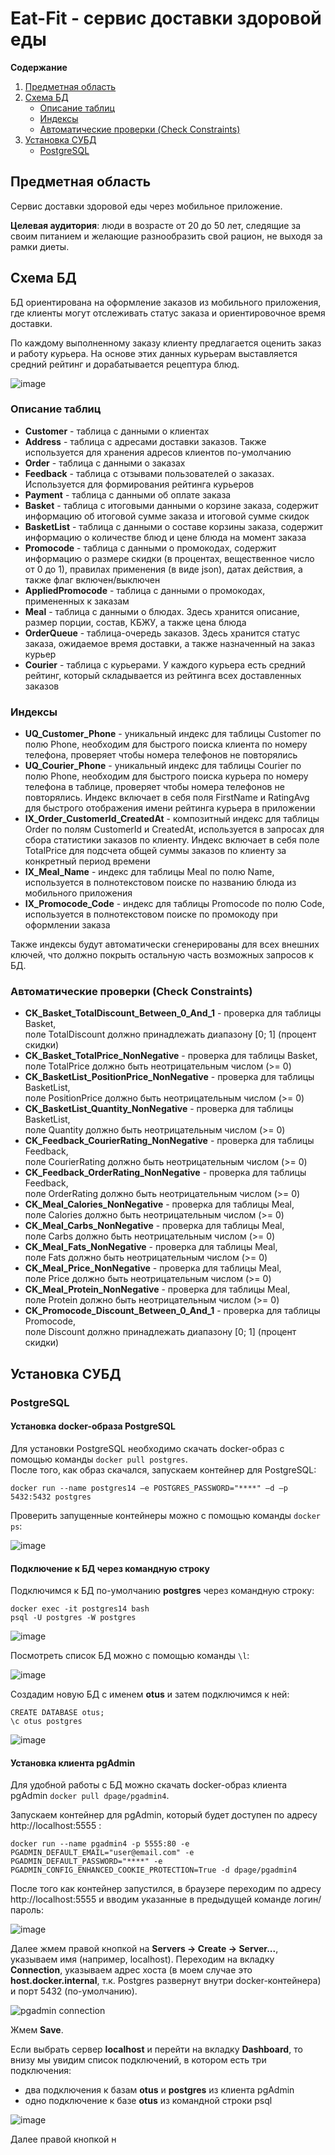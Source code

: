 # Eat-Fit - сервис доставки здоровой еды

**Содержание**
1. [Предметная область](#предметная-область)
2. [Схема БД](#схема-бд)
    - [Описание таблиц](#описание-таблиц)
    - [Индексы](#индексы)
    - [Aвтоматические проверки (Check Constraints)](#автоматические-проверки-check-constraints)
3. [Установка СУБД](#установка-субд)
    - [PostgreSQL](#postgresql)


## Предметная область
Сервис доставки здоровой еды через мобильное приложение.

**Целевая аудитория**: люди в возрасте от 20 до 50 лет, следящие за своим питанием и желающие разнообразить свой рацион, не выходя за рамки диеты.

## Схема БД

БД ориентирована на оформление заказов из мобильного приложения, где клиенты могут отслеживать статус заказа и ориентировочное время доставки.

По каждому выполненному заказу клиенту предлагается оценить заказ и работу курьера.
На основе этих данных курьерам выставляется средний рейтинг и дорабатывается рецептура блюд.


![image](https://user-images.githubusercontent.com/19695435/146063239-a5b7d894-b27c-42bd-8abd-8ab9be3d4ba7.png)


### Описание таблиц

- **Customer** - таблица с данными о клиентах
- **Address** - таблица с адресами доставки заказов. Также используется для хранения адресов клиентов по-умолчанию
- **Order** - таблица с данными о заказах
- **Feedback** - таблица с отзывами пользователей о заказах. Используется для формирования рейтинга курьеров
- **Payment** - таблица с данными об оплате заказа
- **Basket** - таблица с итоговыми данными о корзине заказа, содержит информацию об итоговой сумме заказа и итоговой сумме скидок
- **BasketList** - таблица с данными о составе корзины заказа, содержит информацию о количестве блюд и цене блюда на момент заказа
- **Promocode** - таблица с данными о промокодах, содержит информацию о размере скидки (в процентах, вещественное число от 0 до 1), правилах применения (в виде json), датах действия, а также флаг включен/выключен
- **AppliedPromocode** - таблица с данными о промокодах, примененных к заказам
- **Meal** - таблица с данными о блюдах. Здесь хранится описание, размер порции, состав, КБЖУ, а также цена блюда
- **OrderQueue** - таблица-очередь заказов. Здесь хранится статус заказа, ожидаемое время доставки, а также назначенный на заказ курьер
- **Courier** - таблица с курьерами. У каждого курьера есть средний рейтинг, который складывается из рейтинга всех доставленных заказов


### Индексы

- **UQ_Customer_Phone** - уникальный индекс для таблицы Customer по полю Phone, необходим для быстрого поиска клиента по номеру телефона, проверяет чтобы номера телефонов не повторялись
- **UQ_Courier_Phone** - уникальный индекс для таблицы Courier по полю Phone, необходим для быстрого поиска курьера по номеру телефона в таблице, проверяет чтобы номера телефонов не повторялись. Индекс включает в себя поля FirstName и RatingAvg для быстрого отображения имени рейтинга курьера в приложении
- **IX_Order_CustomerId_CreatedAt** - композитный индекс для таблицы Order по полям CustomerId и CreatedAt, используется в запросах для сбора статистики заказов по клиенту. Индекс включает в себя поле TotalPrice для подсчета общей суммы заказов по клиенту за конкретный период времени
- **IX_Meal_Name** - индекс для таблицы Meal по полю Name, используется в полнотекстовом поиске по названию блюда из мобильного приложения
- **IX_Promocode_Code** - индекс для таблицы Promocode по полю Code, используется в полнотекстовом поиске по промокоду при оформлении заказа

Также индексы будут автоматически сгенерированы для всех внешних ключей, что должно покрыть остальную часть возможных запросов к БД.

### Автоматические проверки (Check Constraints)

- **CK_Basket_TotalDiscount_Between_0_And_1** - проверка для таблицы Basket,  
поле TotalDiscount должно принадлежать диапазону \[0; 1\] (процент скидки)
- **CK_Basket_TotalPrice_NonNegative** - проверка для таблицы Basket,  
поле TotalPrice должно быть неотрицательным числом (>= 0)
- **CK_BasketList_PositionPrice_NonNegative** - проверка для таблицы BasketList,  
поле PositionPrice должно быть неотрицательным числом (>= 0)
- **CK_BasketList_Quantity_NonNegative** - проверка для таблицы BasketList,  
поле Quantity должно быть неотрицательным числом (>= 0)
- **CK_Feedback_CourierRating_NonNegative** - проверка для таблицы Feedback,  
поле CourierRating должно быть неотрицательным числом (>= 0)
- **CK_Feedback_OrderRating_NonNegative** - проверка для таблицы Feedback,  
поле OrderRating должно быть неотрицательным числом (>= 0)
- **CK_Meal_Calories_NonNegative** - проверка для таблицы Meal,  
поле Calories должно быть неотрицательным числом (>= 0)
- **CK_Meal_Carbs_NonNegative** - проверка для таблицы Meal,  
поле Carbs должно быть неотрицательным числом (>= 0)
- **CK_Meal_Fats_NonNegative** - проверка для таблицы Meal,  
поле Fats должно быть неотрицательным числом (>= 0)
- **CK_Meal_Price_NonNegative** - проверка для таблицы Meal,  
поле Price должно быть неотрицательным числом (>= 0)
- **CK_Meal_Protein_NonNegative** - проверка для таблицы Meal,  
поле Protein должно быть неотрицательным числом (>= 0)
- **CK_Promocode_Discount_Between_0_And_1** - проверка для таблицы Promocode,  
поле Discount должно принадлежать диапазону \[0; 1\] (процент скидки)

## Установка СУБД

### PostgreSQL

#### Установка docker-образа PostgreSQL

Для установки PostgreSQL необходимо скачать docker-образ с помощью команды `docker pull postgres`.  
После того, как образ скачался, запускаем контейнер для PostgreSQL:
```
docker run --name postgres14 –e POSTGRES_PASSWORD="****" –d –p 5432:5432 postgres
```

Проверить запущенные контейнеры можно с помощью команды `docker ps`:

![image](https://user-images.githubusercontent.com/19695435/147001369-1d0de65f-edbf-4b57-a4d5-737ff44df935.png)

#### Подключение к БД через командную строку

Подключимся к БД по-умолчанию **postgres** через командную строку:
```
docker exec -it postgres14 bash
psql -U postgres -W postgres
```
![image](https://user-images.githubusercontent.com/19695435/147001678-c022eb0b-ca76-467e-9f6b-6c08f703d276.png)

Посмотреть список БД можно с помощью команды `\l`:

![image](https://user-images.githubusercontent.com/19695435/147003409-39f004c7-9858-4c40-a1a6-5cdc83680e21.png)

Создадим новую БД с именем **otus** и затем подключимся к ней:
```
CREATE DATABASE otus;
\c otus postgres
```
![image](https://user-images.githubusercontent.com/19695435/147003849-397733f6-58b5-4b21-9631-79a6f01ecd3f.png)

#### Установка клиента pgAdmin

Для удобной работы с БД можно скачать docker-образ клиента pgAdmin `docker pull dpage/pgadmin4`.

Запускаем контейнер для pgAdmin, который будет доступен по адресу http://localhost:5555 :
```
docker run --name pgadmin4 -p 5555:80 -e PGADMIN_DEFAULT_EMAIL="user@email.com" -e PGADMIN_DEFAULT_PASSWORD="****" -e PGADMIN_CONFIG_ENHANCED_COOKIE_PROTECTION=True -d dpage/pgadmin4
```

После того как контейнер запустился, в браузере переходим по адресу http://localhost:5555 и вводим указанные в предыдущей команде логин/пароль:

![image](https://user-images.githubusercontent.com/19695435/147004580-cb947b2e-4865-43ae-b39e-7f1aef0a395e.png)

Далее жмем правой кнопкой на **Servers -> Create -> Server...**, указываем имя (например, localhost).
Переходим на вкладку **Connection**, указываем адрес хоста (в моем случае это **host.docker.internal**, т.к. Postgres развернут внутри docker-контейнера) и порт 5432 (по-умолчанию).

![pgadmin connection](https://user-images.githubusercontent.com/19695435/147005143-b72f3d91-0e32-4384-97aa-4ee67b4c7df8.png)

Жмем **Save**.

Если выбрать сервер **localhost** и перейти на вкладку **Dashboard**, то внизу мы увидим список подключений, в котором есть три подключения:
- два подключения к базам **otus** и **postgres** из клиента pgAdmin
- одно подключение к базе **otus** из командной строки psql

![image](https://user-images.githubusercontent.com/19695435/147005523-b3badd2e-e37b-4001-9377-be09fbe3edf9.png)


Далее правой кнопкой н
